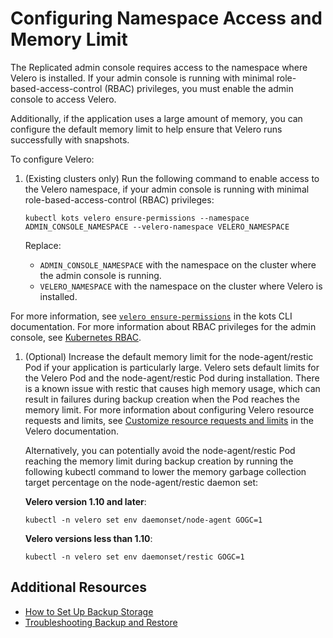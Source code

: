 # Configuring Namespace Access and Memory Limit

The Replicated admin console requires access to the namespace where Velero is installed. If your admin console is running with minimal role-based-access-control (RBAC) privileges, you must enable the admin console to access Velero.

Additionally, if the application uses a large amount of memory, you can configure the default memory limit to help ensure that Velero runs successfully with snapshots.

To configure Velero:

1. (Existing clusters only) Run the following command to enable access to the Velero namespace, if your admin console is running with minimal role-based-access-control (RBAC) privileges:

   ```
   kubectl kots velero ensure-permissions --namespace ADMIN_CONSOLE_NAMESPACE --velero-namespace VELERO_NAMESPACE
   ```
   Replace:
   * `ADMIN_CONSOLE_NAMESPACE` with the namespace on the cluster where the admin console is running.
   * `VELERO_NAMESPACE` with the namespace on the cluster where Velero is installed.

  For more information, see [`velero ensure-permissions`](/reference/kots-cli-velero-ensure-permissions/) in the kots CLI documentation. For more information about RBAC privileges for the admin console, see [Kubernetes RBAC](../vendor/packaging-rbac).

1. (Optional) Increase the default memory limit for the node-agent/restic Pod if your application is particularly large. Velero sets default limits for the Velero Pod and the node-agent/restic Pod during installation. There is a known issue with restic that causes high memory usage, which can result in failures during backup creation when the Pod reaches the memory limit. For more information about configuring Velero resource requests and limits, see [Customize resource requests and limits](https://velero.io/docs/v1.10/customize-installation/#customize-resource-requests-and-limits) in the Velero documentation.

   Alternatively, you can potentially avoid the node-agent/restic Pod reaching the memory limit during backup creation by running the following kubectl command to lower the memory garbage collection target percentage on the node-agent/restic daemon set:

   **Velero version 1.10 and later**:

   ```
   kubectl -n velero set env daemonset/node-agent GOGC=1
   ```

   **Velero versions less than 1.10**:

   ```
   kubectl -n velero set env daemonset/restic GOGC=1
   ```

## Additional Resources

* [How to Set Up Backup Storage](snapshots-config-workflow)
* [Troubleshooting Backup and Restore](snapshots-troubleshooting-backup-restore)
